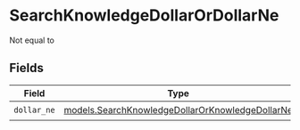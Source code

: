 # SearchKnowledgeDollarOrDollarNe

Not equal to


## Fields

| Field                                                                                                    | Type                                                                                                     | Required                                                                                                 | Description                                                                                              |
| -------------------------------------------------------------------------------------------------------- | -------------------------------------------------------------------------------------------------------- | -------------------------------------------------------------------------------------------------------- | -------------------------------------------------------------------------------------------------------- |
| `dollar_ne`                                                                                              | [models.SearchKnowledgeDollarOrKnowledgeDollarNe](../models/searchknowledgedollarorknowledgedollarne.md) | :heavy_check_mark:                                                                                       | N/A                                                                                                      |